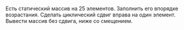 Есть статический массив на 25 элементов. Заполнить его впорядке возрастания. Сделать циклический сдвиг вправа на один элемент. Вывести массив без сдвига, ниже со смещением.